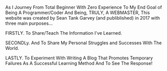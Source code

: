 As I Journey From Total Beginner With Zero Experience To My End Goal of Being A Programmer/Coder And Being, TRULY, A WEBMASTER,
This website was created by Sean Tank Garvey (and publiblished) in 2017 with three main purposes...

  FIRSTLY. To Share/Teach The Information I've Learned.  
  
  SECONDLy. And To Share My Personal Struggles and Successes With The World. 
  
  LASTLY. To Experiment With Writing A Blog That Promotes Temporary Failures As A Successful Learning Method And To See The Response!
